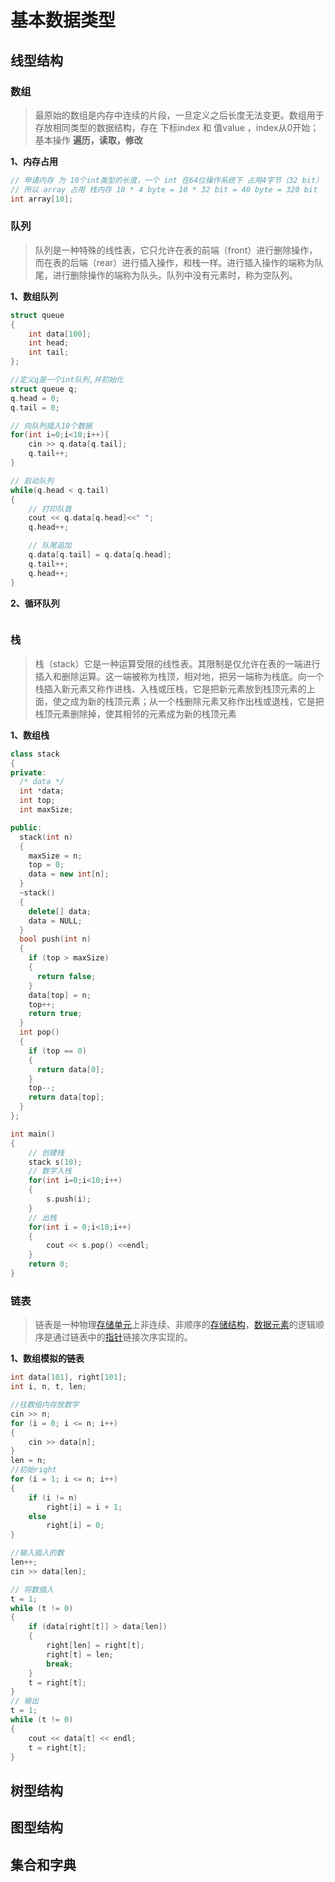 # 基本数据类型



## 线型结构

### 数组

> 最原始的数组是内存中连续的片段，一旦定义之后长度无法变更。数组用于存放相同类型的数据结构，存在 下标index 和 值value ，index从0开始；基本操作 **遍历，读取，修改**



**1、内存占用**

```c++
// 申请内存 为 10个int类型的长度，一个 int 在64位操作系统下 占用4字节（32 bit）
// 所以 array 占用 栈内存 10 * 4 byte = 10 * 32 bit = 40 byte = 320 bit
int array[10];
```



### 队列

> 队列是一种特殊的线性表，它只允许在表的前端（front）进行删除操作，而在表的后端（rear）进行插入操作，和栈一样。进行插入操作的端称为队尾，进行删除操作的端称为队头。队列中没有元素时，称为空队列。



**1、数组队列**

```c++
struct queue
{
    int data[100];
    int head;
    int tail;
};
```

```c++
//定义q是一个int队列,并初始化
struct queue q;
q.head = 0;
q.tail = 0;

// 向队列插入10个数据
for(int i=0;i<10;i++){
    cin >> q.data[q.tail];
    q.tail++;
}
```



```c++
// 启动队列
while(q.head < q.tail)
{
    // 打印队首
    cout << q.data[q.head]<<" ";
    q.head++;

    // 队尾追加
    q.data[q.tail] = q.data[q.head];
    q.tail++;
    q.head++;
}
```



**2、循环队列**

```

```



### 栈

> 栈（stack）它是一种运算受限的线性表。其限制是仅允许在表的一端进行插入和删除运算。这一端被称为栈顶，相对地，把另一端称为栈底。向一个栈插入新元素又称作进栈、入栈或压栈，它是把新元素放到栈顶元素的上面，使之成为新的栈顶元素；从一个栈删除元素又称作出栈或退栈，它是把栈顶元素删除掉，使其相邻的元素成为新的栈顶元素

**1、数组栈**

```c++
class stack
{
private:
  /* data */
  int *data;
  int top;
  int maxSize;

public:
  stack(int n)
  {
    maxSize = n;
    top = 0;
    data = new int[n];
  }
  ~stack()
  {
    delete[] data;
    data = NULL;
  }
  bool push(int n)
  {
    if (top > maxSize)
    {
      return false;
    }
    data[top] = n;
    top++;
    return true;
  }
  int pop()
  {
    if (top == 0)
    {
      return data[0];
    }
    top--;
    return data[top];
  }
};
```



```c++
int main()
{
    // 创建栈
    stack s(10);
    // 数字入栈
    for(int i=0;i<10;i++)
    {
        s.push(i);
    }
    // 出栈
    for(int i = 0;i<10;i++)
    {
        cout << s.pop() <<endl;
    }
    return 0;
}
```



### 链表

> 链表是一种物理[存储单元](https://baike.baidu.com/item/%E5%AD%98%E5%82%A8%E5%8D%95%E5%85%83/8727749)上非连续、非顺序的[存储结构](https://baike.baidu.com/item/%E5%AD%98%E5%82%A8%E7%BB%93%E6%9E%84/350782)，[数据元素](https://baike.baidu.com/item/%E6%95%B0%E6%8D%AE%E5%85%83%E7%B4%A0/715313)的逻辑顺序是通过链表中的[指针](https://baike.baidu.com/item/%E6%8C%87%E9%92%88/2878304)链接次序实现的。

**1、数组模拟的链表**

```c++
int data[101], right[101];
int i, n, t, len;

//往数组内存放数字
cin >> n;
for (i = 0; i <= n; i++)
{
    cin >> data[n];
}
len = n;
//初始right
for (i = 1; i <= n; i++)
{
    if (i != n)
        right[i] = i + 1;
    else
        right[i] = 0;
}

//输入插入的数
len++;
cin >> data[len];

// 将数插入
t = 1;
while (t != 0)
{
    if (data[right[t]] > data[len])
    {
        right[len] = right[t];
        right[t] = len;
        break;
    }
    t = right[t];
}
// 输出
t = 1;
while (t != 0)
{
    cout << data[t] << endl;
    t = right[t];
}
```



## 树型结构



## 图型结构



## 集合和字典


